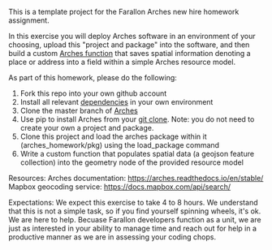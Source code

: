 This is a template project for the Farallon Arches new hire homework assignment.  

In this exercise you will deploy Arches software in an environment of your choosing, upload this "project and package" into the software, and then build a custom [Arches function](https://arches.readthedocs.io/en/stable/functions-widgets-datatypes/?highlight=functions#functions) that saves spatial information denoting a place or address into a field within a simple Arches resource model.

As part of this homework, please do the following:

1. Fork this repo into your own github account
2. Install all relevant [dependencies](https://arches.readthedocs.io/en/stable/requirements-and-dependencies/) in your own environment
3. Clone the master branch of [Arches](https://github.com/archesproject/arches)
4. Use pip to install Arches from your [git clone](https://arches.readthedocs.io/en/stable/creating-a-development-environment/#creating-a-development-environment). Note: you do not need to create your own a project and package.
5. Clone this project and load the arches package within it (arches_homework/pkg) using the load_package command
6. Write a custom function that populates spatial data (a geojson feature collection) into the geometry node of the provided resource model

Resources:
Arches documentation: https://arches.readthedocs.io/en/stable/
Mapbox geocoding service: https://docs.mapbox.com/api/search/

Expectations:
We expect this exercise to take 4 to 8 hours. We understand that this is not a simple task, so if you find yourself spinning wheels, it's ok. We are here to help. Becuase Farallon developers function as a unit, we are just as interested in your ability to manage time and reach out for help in a productive manner as we are in assessing your coding chops.  
